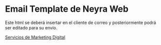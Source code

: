 # Email Template de Neyra Web

Este html se deberá insertar en el cliente de correo y posteriormente podrá ser editado para su envío.

[Servicios de Marketing Digital](http://www.neyra.mx)
